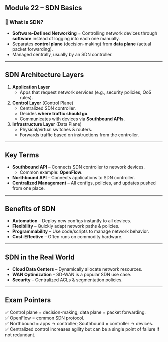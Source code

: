## Module 22 – SDN Basics

### 🧱 What is SDN?
- **Software-Defined Networking** = Controlling network devices through **software** instead of logging into each one manually.
- Separates **control plane** (decision-making) from **data plane** (actual packet forwarding).
- Managed centrally, usually by an SDN controller.

---

## SDN Architecture Layers

1. **Application Layer**
   - Apps that request network services (e.g., security policies, QoS rules).
2. **Control Layer** (Control Plane)
   - Centralized SDN controller.
   - Decides **where traffic should go**.
   - Communicates with devices via **Southbound APIs**.
3. **Infrastructure Layer** (Data Plane)
   - Physical/virtual switches & routers.
   - Forwards traffic based on instructions from the controller.

---

## Key Terms
- **Southbound API** – Connects SDN controller to network devices.
  - Common example: **OpenFlow**.
- **Northbound API** – Connects applications to SDN controller.
- **Centralized Management** – All configs, policies, and updates pushed from one place.

---

## Benefits of SDN
- **Automation** – Deploy new configs instantly to all devices.
- **Flexibility** – Quickly adapt network paths & policies.
- **Programmability** – Use code/scripts to manage network behavior.
- **Cost-Effective** – Often runs on commodity hardware.

---

## SDN in the Real World
- **Cloud Data Centers** – Dynamically allocate network resources.
- **WAN Optimization** – SD-WAN is a popular SDN use case.
- **Security** – Centralized ACLs & segmentation policies.

---

## Exam Pointers
✅ Control plane = decision-making; data plane = packet forwarding.  
✅ OpenFlow = common SDN protocol.  
✅ Northbound = apps → controller; Southbound = controller → devices.  
✅ Centralized control increases agility but can be a single point of failure if not redundant.  
